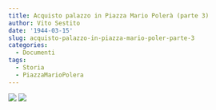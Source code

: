```yaml
---
title: Acquisto palazzo in Piazza Mario Polerà (parte 3)
author: Vito Sestito
date: '1944-03-15'
slug: acquisto-palazzo-in-piazza-mario-poler-parte-3
categories:
  - Documenti
tags:
  - Storia
  - PiazzaMarioPolera
---
```

![](images/1944-03-15_acquisto_palazzo_in_Piazza_Mario_Polerà_1.jpeg)
![](images/1944-03-15_acquisto_palazzo_in_Piazza_Mario_Polerà_2.jpeg)